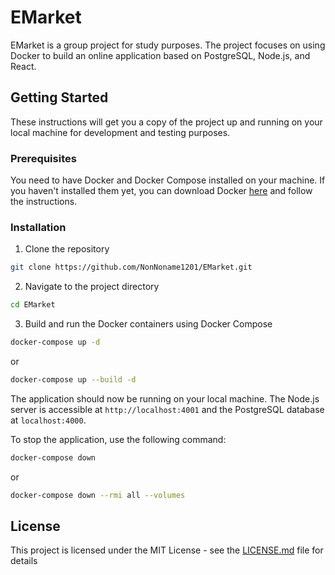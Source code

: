 # EMarket
EMarket is a group project for study purposes. The project focuses on using Docker to build an online application based on PostgreSQL, Node.js, and React.

## Getting Started

These instructions will get you a copy of the project up and running on your local machine for development and testing purposes.

### Prerequisites

You need to have Docker and Docker Compose installed on your machine. If you haven't installed them yet, you can download Docker [here](https://www.docker.com/products/docker-desktop) and follow the instructions.

### Installation

1. Clone the repository
```bash
git clone https://github.com/NonNoname1201/EMarket.git
```

2. Navigate to the project directory
```bash
cd EMarket
```

3. Build and run the Docker containers using Docker Compose
```bash
docker-compose up -d
```
or
```bash
docker-compose up --build -d
```

The application should now be running on your local machine. The Node.js server is accessible at `http://localhost:4001` and the PostgreSQL database at `localhost:4000`.

To stop the application, use the following command:
```bash
docker-compose down
```
or 
```bash
docker-compose down --rmi all --volumes
```


## License

This project is licensed under the MIT License - see the [LICENSE.md](LICENSE) file for details